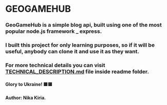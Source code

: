 # GEOGAMEHUB


### GeoGameHub is a simple blog api, built using one of the most popular node.js framework _ express.
### I built this project for only learning purposes, so if it will be useful, anybody can clone it and use it as they want.


### For more technical details you can visit [TECHNICAL_DESCRIPTION.md](/readme/TECHNICAL_DESCRIPTION) file inside readme folder.


#### Glory to Ukraine! 🟦🟨
#### Author: Nika Kiria.
